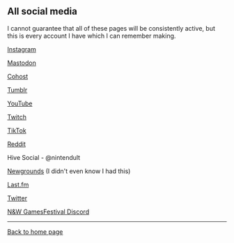 ## All social media

I cannot guarantee that all of these pages will be consistently active, but this is every account I have which I can remember making.


[Instagram](https://www.instagram.com/nintendult)

<a rel="me" href="https://mastodon.social/@Nintendult">Mastodon</a>

[Cohost](https://cohost.org/nintendult)

[Tumblr](https://blog.nintendult.xyz/)

[YouTube](https://www.youtube.com/nintendult)

[Twitch](https://www.twitch.tv/nintendult)

[TikTok](https://www.tiktok.com/@nintendult)

[Reddit](https://www.reddit.com/user/ntndlt)

Hive Social - @nintendult

[Newgrounds](https://nintendult.newgrounds.com/) (I didn't even know I had this)

[Last.fm](https://www.last.fm/user/Nintendult)

[Twitter](https://twitter.com/nintendult)

[N&W GamesFestival Discord](https://discord.gg/MVKSUNpqw2)

----

[Back to home page](/)
